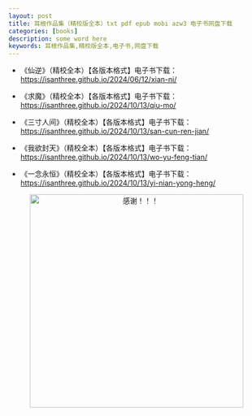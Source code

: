 ```yaml
---
layout: post
title: 耳根作品集（精校版全本）txt pdf epub mobi azw3 电子书网盘下载
categories: [books]
description: some word here
keywords: 耳根作品集,精校版全本,电子书,网盘下载
---
```


- 《仙逆》（精校全本）【各版本格式】电子书下载：<https://isanthree.github.io/2024/06/12/xian-ni/>

- 《求魔》（精校全本）【各版本格式】电子书下载：<https://isanthree.github.io/2024/10/13/qiu-mo/>

- 《三寸人间》（精校全本）【各版本格式】电子书下载：<https://isanthree.github.io/2024/10/13/san-cun-ren-jian/>

- 《我欲封天》（精校全本）【各版本格式】电子书下载：<https://isanthree.github.io/2024/10/13/wo-yu-feng-tian/>

- 《一念永恒》（精校全本）【各版本格式】电子书下载：<https://isanthree.github.io/2024/10/13/yi-nian-yong-heng/>

<div align="center"><img src="https://pic.imgdb.cn/item/6707df6bd29ded1a8ce37031.gif" alt="感谢！！！" width="420px" height="auto"/></div>
